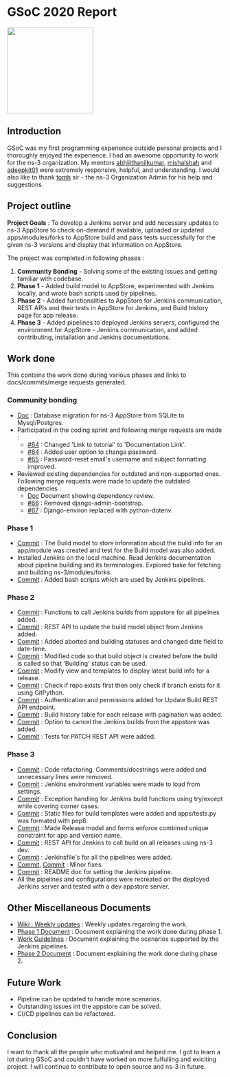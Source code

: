 # GSoC 2020 Report




<img src="https://www.nsnam.org/assets/img/ns-3-notext.png" width="200"/>

## Introduction


GSoC was my first programming experience outside personal projects and I thoroughly enjoyed the experience. I had an awesome opportunity to work for the ns-3 organization. My mentors [abhijithanilkumar](https://github.com/abhijithanilkumar/), [mishalshah](https://github.com/mishal23) and [adeepkit01](https://github.com/adeepkit01) were extremely responsive, helpful, and understanding. I would also like to thank [tomh](http://www.tomh.org/) sir - the ns-3 Organization Admin for his help and suggestions.

## Project outline

**Project Goals** : To develop a Jenkins server and add necessary updates to ns-3 AppStore to check on-demand if available, uploaded or updated apps/modules/forks to AppStore build and pass tests successfully for the given ns-3 versions and display that information on AppStore.

The project was completed in following phases :

1. **Community Bonding** - Solving some of the existing issues and getting familiar with codebase.
2. **Phase 1** - Added build model to AppStore, experimented with Jenkins locally, and wrote bash scripts used by pipelines.
3. **Phase 2** - Added functionalities to AppStore for Jenkins communication, REST APIs and their tests in AppStore for Jenkins, and Build history page for app release.
4. **Phase 3** - Added pipelines to deployed Jenkins servers, configured the environment for AppStore - Jenkins communication, and added contributing, installation and Jenkins documentations.

## Work done

This contains the work done during various phases and links to docs/commits/merge requests generated.

### Community bonding

- [Doc](https://docs.google.com/document/d/1uw0aHN7BF-H9fR14gna_A-NMiEsdYxQQAfZ3s9YY5a0/edit?usp=sharing) : Database migration for ns-3 AppStore from SQLite to Mysql/Postgres.
- Participated in the coding sprint and following merge requests are made :
  - [#64](https://gitlab.com/nsnam/ns-3-AppStore/-/merge_requests/63) : Changed 'Link to tutorial' to 'Documentation Link'.
  - [#64](https://gitlab.com/nsnam/ns-3-AppStore/-/merge_requests/64) : Added user option to change password.
  - [#65](https://gitlab.com/nsnam/ns-3-AppStore/-/merge_requests/65) : Password-reset email's username and subject formatting improved.
- Reviewed existing dependencies for outdated and non-supported ones. Following merge requests were made to update the outdated dependencies :
  - [Doc](https://docs.google.com/document/d/1ylSdZ7zTM4MlSBqSHaik244cZsj_2nkffqPtxHMiQwc/edit?usp=sharing) Document showing dependency review.
  - [#66](https://gitlab.com/nsnam/ns-3-AppStore/-/merge_requests/66) : Removed django-admin-bootstrap.
  - [#67](https://gitlab.com/nsnam/ns-3-AppStore/-/merge_requests/67) : Django-environ replaced with python-dotenv.

### Phase 1

- [Commit](https://gitlab.com/shivamanipatil/ns-3-AppStore/-/commit/db059501e9537233da4f1294deb9d9039908df1d) : The Build model to store information about the build info for an app/module was created and test for the Build model was also added.
- Installed Jenkins on the local machine. Read Jenkins documentation about pipeline building and its terminologies. Explored bake for fetching and building ns-3/modules/forks.
- [Commit](https://gitlab.com/nsnam/ns-3-AppStore/-/commit/6c7c6a55bbe99dc952d920e2148106a8a096552b?merge_request_iid=69) : Added bash scripts which are used by Jenkins pipelines.

### Phase 2

- [Commit](https://gitlab.com/nsnam/ns-3-AppStore/-/commit/c39770666c14686b916880ad938a90a77d8987e1?merge_request_iid=69) : Functions to call Jenkins builds from appstore for all pipelines added.
- [Commit](https://gitlab.com/nsnam/ns-3-AppStore/-/commit/cb5637253f89e97497005eb62d41b025030f7d4a?merge_request_iid=69) : REST API to update the build model object from Jenkins added.
- [Commit](https://gitlab.com/nsnam/ns-3-AppStore/-/commit/bc93eff4c6302dc76664105599a707f4be11ca8d?merge_request_iid=69) : Added aborted and building statuses and changed date field to date-time.
- [Commit](https://gitlab.com/nsnam/ns-3-AppStore/-/commit/468ec37209f1b5f6685ce40fd8352c04ba1978dc?merge_request_iid=69) : Modified code so that build object is created before the build is called so that 'Building' status can be used.
- [Commit](https://gitlab.com/nsnam/ns-3-AppStore/-/commit/d695a210083a4a99f1d6364656d4820bc0105ec3?merge_request_iid=69) : Modify view and templates to display latest build info for a release.
- [Commit](https://gitlab.com/nsnam/ns-3-AppStore/-/merge_requests/69/diffs?commit_id=823cd8e332f0068da3449b7fea19d1387e7ea172) : Check if repo exists first then only check if branch exists for it using GitPython.
- [Commit](https://gitlab.com/nsnam/ns-3-AppStore/-/commit/4966d962be544f73cc0c1ddff7da23ecc21c6566?merge_request_iid=69) : Authentication and permissions added for Update Build REST API endpoint.
- [Commit](https://gitlab.com/nsnam/ns-3-AppStore/-/commit/aada385072b22679a663ea38869d2ea6ed3ccda6?merge_request_iid=69) : Build history table for each release with pagination was added.
- [Commit](https://gitlab.com/nsnam/ns-3-AppStore/-/commit/a1bb41c3de9447256f16e9c1f94734ce682218c8?merge_request_iid=69) : Option to cancel the Jenkins builds from the appstore was added.
- [Commit](https://gitlab.com/nsnam/ns-3-AppStore/-/commit/561c65bb527d3606d21fe3424dc85109b5c74ccd?merge_request_iid=69) : Tests for PATCH REST API were added.

### Phase 3

- [Commit](https://gitlab.com/nsnam/ns-3-AppStore/-/commit/acfc4911043e3378d2173f0eea6bdd8343bf44ec?merge_request_iid=69) : Code refactoring. Comments/docstrings were added and unnecessary lines were removed.
- [Commit](https://gitlab.com/nsnam/ns-3-AppStore/-/commit/cef258add2b8204d4208f13c258e970bff0e3cae?merge_request_iid=69) : Jenkins environment variables were made to load from settings.
- [Commit](https://gitlab.com/nsnam/ns-3-AppStore/-/commit/2329f1d6b64a07e85ac666d07bd932b3f59298a5?merge_request_iid=69) : Exception handling for Jenkins build functions using try/except while covering corner cases.
- [Commit](https://gitlab.com/nsnam/ns-3-AppStore/-/commit/1a4934bc5880d4315d1e457379f45e04a9b6cb7c?merge_request_iid=69) : Static files for build templates were added and apps/tests.py was formated with pep8.
- [Commit](https://gitlab.com/nsnam/ns-3-AppStore/-/commit/96e0887e9d972d1e9648d35193460e400174b483?merge_request_iid=69) : Made Release model and forms enforce combined unique constraint for app and version name.
- [Commit](https://gitlab.com/nsnam/ns-3-AppStore/-/commit/437d3ff46bb615e421d1212becd5e874a087de50?merge_request_iid=69) : REST API for Jenkins to call build on all releases using ns-3 dev.
- [Commit](https://gitlab.com/nsnam/ns-3-AppStore/-/commit/6e46b1587ff4a176a38e2d11c4b65c1822d46eb7?merge_request_iid=69) : Jenkinsfile's for all the pipelines were added.
- [Commit](https://gitlab.com/nsnam/ns-3-AppStore/-/commit/bbf603f40ccbae743296f72d6d03fd114dc43a42?merge_request_iid=69), [Commit](https://gitlab.com/nsnam/ns-3-AppStore/-/commit/d8563d60a1b790706def92b1b9073885417bae05?merge_request_iid=69) : Minor fixes.
- [Commit](https://gitlab.com/nsnam/ns-3-AppStore/-/commit/b142b7a891776cca704590cabbc58896004205f3?merge_request_iid=69) : README doc for setting the Jenkins pipeline.
- All the pipelines and configurations were recreated on the deployed Jenkins server and tested with a dev appstore server.

## Other Miscellaneous Documents

- [Wiki : Weekly updates](https://www.nsnam.org/wiki/GSOC2020AppStore) : Weekly updates regarding the work.
- [Phase 1 Document](https://docs.google.com/document/d/1ekx4xlLK6KDj9TnFTpxVFp_7RelAYe7JvzX-Y5RRfhA/edit?usp=sharing) : Document explaining the work done during phase 1.
- [Work Guidelines](https://docs.google.com/document/d/19xdtI-qfJmVoJJK-JN88jyNBQAyrkBvfuM_nTfdSh_s/edit?usp=sharing) : Document explaining the scenarios supported by the Jenkins pipelines.
- [Phase 2 Document](https://docs.google.com/document/d/1KofTOsiA0I_HQFSQ_zc-iK2gdN2QRyYFoRiuG2GkIh4/edit?usp=sharing) : Document explaining the work done during phase 2.

## Future Work

- Pipeline can be updated to handle more scenarios.
- Outstanding issues int the appstore can be solved.
- CI/CD pipelines can be refactored.

## Conclusion

I want to thank all the people who motivated and helped me. I got to learn a lot during GSoC and couldn't have worked on more fulfulling and exiciting project. I will continue to contribute to open source and ns-3 in future.
